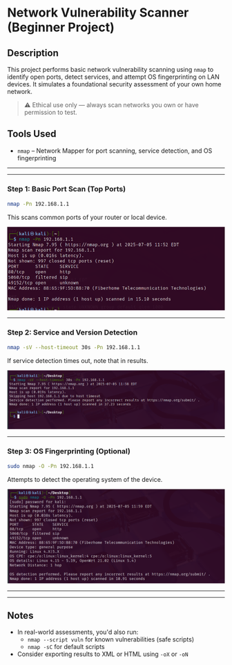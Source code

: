 
# Network Vulnerability Scanner (Beginner Project)

## Description

This project performs basic network vulnerability scanning using `nmap` to identify open ports, detect services, and attempt OS fingerprinting on LAN devices. It simulates a foundational security assessment of your own home network.

> ⚠️ Ethical use only — always scan networks you own or have permission to test.

## Tools Used

- `nmap` – Network Mapper for port scanning, service detection, and OS fingerprinting

---
---

### Step 1: Basic Port Scan (Top Ports)

```bash
nmap -Pn 192.168.1.1
```

This scans common ports of your router or local device.

![Network Vulnerability Scanner - Step 0](https://raw.githubusercontent.com/mchyasn/cyber-Projs-beginner-to-advanced/main/NetworkVulnScanner/sc/step0.png)

---

### Step 2: Service and Version Detection

```bash
nmap -sV --host-timeout 30s -Pn 192.168.1.1
```

If service detection times out, note that in results.

![Network Scan Results](https://raw.githubusercontent.com/mchyasn/cyber-Projs-beginner-to-advanced/main/NetworkVulnScanner/sc/step1.png)

---

### Step 3: OS Fingerprinting (Optional)

```bash
sudo nmap -O -Pn 192.168.1.1
```

Attempts to detect the operating system of the device.

![Vulnerability Report](https://raw.githubusercontent.com/mchyasn/cyber-Projs-beginner-to-advanced/main/NetworkVulnScanner/sc/step3.png)

---
---

## Notes

- In real-world assessments, you'd also run:
  - `nmap --script vuln` for known vulnerabilities (safe scripts)
  - `nmap -sC` for default scripts
- Consider exporting results to XML or HTML using `-oX` or `-oN`
